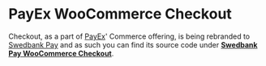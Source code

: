# PayEx WooCommerce Checkout

Checkout, as a part of [PayEx][payex]' Commerce offering, is being rebranded to
[Swedbank Pay][swedbank-pay] and as such you can find its source code under
**[Swedbank Pay WooCommerce Checkout][checkout]**.

[payex]: https://payex.com/
[swedbank-pay]: https://www.swedbankpay.com/
[checkout]: https://github.com/SwedbankPay/swedbank-pay-woocommerce-checkout/
